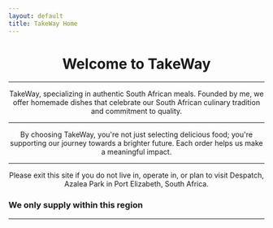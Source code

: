 ```yaml
---
layout: default
title: TakeWay Home
---
```




# <center>Welcome to TakeWay</center>


---

<center>TakeWay, specializing in authentic South African meals. Founded by me, we offer homemade dishes that celebrate our South African culinary tradition and commitment to quality.</center>

---

<center>By choosing TakeWay, you're not just selecting delicious food; you're supporting our journey towards a brighter future. Each order helps us make a meaningful impact.</center>

---

<center>Please exit this site if you do not live in, operate in, or plan to visit Despatch, Azalea Park in Port Elizabeth, South Africa.</center>

### We only supply within this region

---




